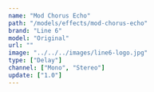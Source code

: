 ```yaml
---
name: "Mod Chorus Echo"
path: "/models/effects/mod-chorus-echo"
brand: "Line 6"
model: "Original"
url: ""
image: "../../../images/line6-logo.jpg"
type: ["Delay"]
channel: ["Mono", "Stereo"]
update: ["1.0"]
---
```

